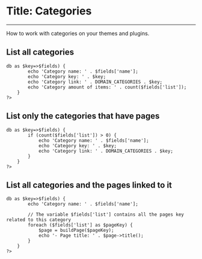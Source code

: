# Title: Categories
<!-- Position: 3 -->
---
How to work with categories on your themes and plugins.

## List all categories
<pre><code data-language="php"><?php
	// $dbCategories is the object who handle the categories
	foreach ($dbCategories->db as $key=>$fields) {
		echo 'Category name: ' . $fields['name'];
		echo 'Category key: ' . $key;
		echo 'Category link: ' . DOMAIN_CATEGORIES . $key;
		echo 'Category amount of items: ' . count($fields['list']);
	}
?></code></pre>

## List only the categories that have pages
<pre><code data-language="php"><?php
	// $dbCategories is the object who handle the categories
	foreach ($dbCategories->db as $key=>$fields) {
		if (count($fields['list']) > 0) {
			echo 'Category name: ' . $fields['name'];
			echo 'Category key: ' . $key;
			echo 'Category link: ' . DOMAIN_CATEGORIES . $key;
		}
	}
?></code></pre>

## List all categories and the pages linked to it
<pre><code data-language="php"><?php
	// $dbCategories is the object who handle the categories
	foreach ($dbCategories->db as $key=>$fields) {
		echo 'Category name: ' . $fields['name'];

		// The variable $fields['list'] contains all the pages key related to this category
		foreach ($fields['list'] as $pageKey) {
			$page = buildPage($pageKey);
			echo '- Page title: ' . $page->title();
		}
	}
?></code></pre>
